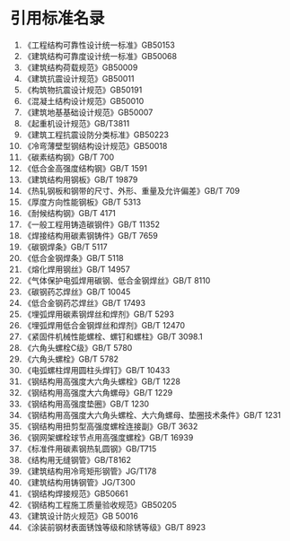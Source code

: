 # 引用标准名录

1. 《工程结构可靠性设计统一标准》GB50153
2. 《建筑结构可靠度设计统一标准》GB50068
3. 《建筑结构荷载规范》GB50009
4. 《建筑抗震设计规范》GB50011
5. 《构筑物抗震设计规范》GB50191
6. 《混凝土结构设计规范》GB50010
7. 《建筑地基基础设计规范》GB50007
8. 《起重机设计规范》GB/T3811
9. 《建筑工程抗震设防分类标准》GB50223
10. 《冷弯薄壁型钢结构设计规范》GB50018
11. 《碳素结构钢》GB/T 700
12. 《低合金高强度结构钢》GB/T 1591
13. 《建筑结构用钢板》GB/T 19879
14. 《热轧钢板和钢带的尺寸、外形、重量及允许偏差》GB/T 709
15. 《厚度方向性能钢板》GB/T 5313
16. 《耐候结构钢》GB/T 4171
17. 《一般工程用铸造碳钢件》GB/T 11352
18. 《焊接结构用碳素钢铸件》GB/T 7659
19. 《碳钢焊条》GB/T 5117
20. 《低合金钢焊条》GB/T 5118
21. 《熔化焊用钢丝》GB/T 14957
22. 《气体保护电弧焊用碳钢、低合金钢焊丝》GB/T 8110
23. 《碳钢药芯焊丝》GB/T 10045
24. 《低合金钢药芯焊丝》GB/T 17493
25. 《埋弧焊用碳素钢焊丝和焊剂》GB/T 5293
26. 《埋弧焊用低合金钢焊丝和焊剂》GB/T 12470
27. 《紧固件机械性能螺栓、螺钉和螺柱》GB/T 3098.1
28. 《六角头螺栓C级》GB/T 5780
29. 《六角头螺栓》GB/T 5782
30. 《电弧螺柱焊用圆柱头焊钉》GB/T 10433
31. 《钢结构用高强度大六角头螺栓》GB/T 1228
32. 《钢结构用高强度大六角螺母》GB/T 1229
33. 《钢结构用高强度垫圈》GB/T 1230
34. 《钢结构用高强度大六角头螺栓、大六角螺母、垫圈技术条件》GB/T 1231
35. 《钢结构用扭剪型高强度螺栓连接副》GB/T 3632
36. 《钢网架螺栓球节点用高强度螺栓》GB/T 16939
37. 《标准件用碳素钢热轧圆钢》GB/T715
38. 《结构用无缝钢管》GB/T8162
39. 《建筑结构用冷弯矩形钢管》JG/T178
40. 《建筑结构用铸钢管》JG/T300
41. 《钢结构焊接规范》GB50661
42. 《钢结构工程施工质量验收规范》GB50205
43. 《建筑设计防火规范》GB 50016
44. 《涂装前钢材表面锈蚀等级和除锈等级》GB/T 8923
